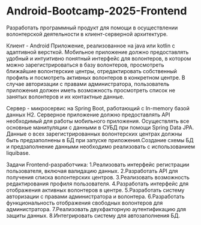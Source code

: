 # Android-Bootcamp-2025-Frontend
Разработать программный продукт для помощи в осуществлении волонтерской деятельности в клиент-серверной архитектуре.

Клиент - Android Приложение, реализованное на java или kotlin с адаптивной версткой. Мобильное приложение должно предоставлять удобный и интуитивно понятный интерфейс для волонтеров, в котором можно зарегистрироваться в базу волонтеров, просмотреть ближайшие волонтерские центры, отредактировать собственный профиль и посмотреть активных волонтеров в конкретном центре. В случае авторизации с правами администратора, пользователь приложения должен иметь возможность просмотреть список не занятых волонтеров и их контактные данные.

Сервер - микросервис на Spring Boot, работающий с In-memory базой данных H2. Серверное приложение должно предоставлять API необходимый для работы мобильного приложения. Осуществлять все основные манипуляции с данными в СУБД при помощи Spring Data JPA. Данные о всех зарегистрированных волонтерских центрах должны быть предзаполнены в БД при запуске приложения.Создание схемы БД и предзаполнение данными необходимо реализовать с использованием liquibase.

Задачи Frontend-разработчика:
1.Реализовать интерфейс регистрации пользователя, включая валидацию данных.
2.Разработать API для получения списка волонтерских центров.
3.Реализовать возможность редактирования профиля пользователя.
4.Разработать интерфейс для отображения активных волонтеров в центре.
5.Разработать систему авторизации с правами администратора и волонтера.
6.Разработать функциональность отображения свободных волонтеров для администратора.
7.Реализовать двухфакторную аутентификацию для защиты данных.
8.Интегрировать систему для автозаполнения БД.
